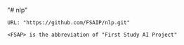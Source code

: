 "# nlp"
```
URL: "https://github.com/FSAIP/nlp.git"

<FSAP> is the abbreviation of "First Study AI Project"
 ```

